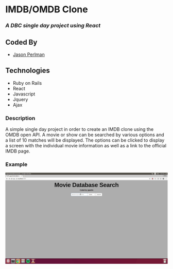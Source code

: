 # IMDB/OMDB Clone
### *A DBC single day project using React*

## Coded By
* [Jason Perlman](https://github.com/jpperlm)

## Technologies
* Ruby on Rails
* React
* Javascript
* Jquery
* Ajax

### Description
A simple single day project in order to create an IMDB clone using the OMDB open API. A movie or show can be searched by various options and a list of 10 matches will be displayed. The options can be clicked to display a screen with the individual movie information as well as a link to the official IMDB page. 

### Example

![Example Of Use](/public/omdbExample.gif)


